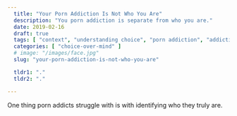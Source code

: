 ```yaml
---
  title: "Your Porn Addiction Is Not Who You Are"
  description: "You porn addiction is separate from who you are."
  date: 2019-02-16
  draft: true
  tags: [ "context", "understanding choice", "porn addiction", "addiction", "awareness", "nofap", "neverfap", "neverfap deluxe" ]
  categories: [ "choice-over-mind" ]
  # image: "/images/face.jpg"
  slug: "your-porn-addiction-is-not-who-you-are"

  tldr1: "."
  tldr2: "."

---
```


One thing porn addicts struggle with is with identifying who they truly are.


